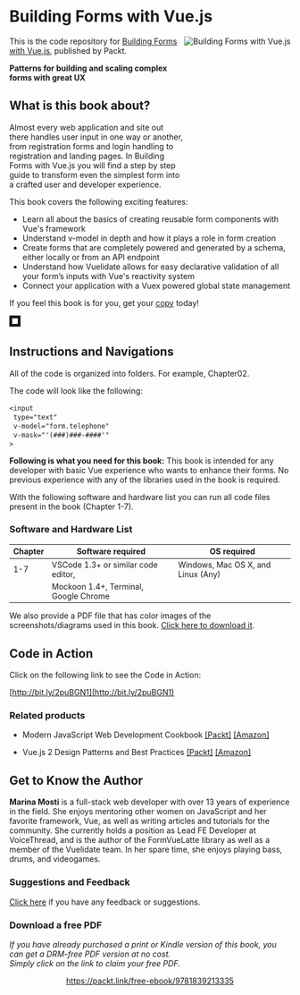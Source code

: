 


# Building Forms with Vue.js

<a href="https://www.packtpub.com/business-other/building-forms-with-vue-js?utm_source=github&utm_medium=repository&utm_campaign=978-1-83921-333-5"><img src="https://www.packtpub.com/media/catalog/product/cache/e4d64343b1bc593f1c5348fe05efa4a6/9/7/9781839213335-original.jpeg" alt="Building Forms with Vue.js" height="256px" align="right"></a>

This is the code repository for [Building Forms with Vue.js](https://www.packtpub.com/business-other/building-forms-with-vue-js?utm_source=github&utm_medium=repository&utm_campaign=978-1-83921-333-5), published by Packt.

**Patterns for building and scaling complex forms with great UX**

## What is this book about?
Almost every web application and site out there handles user input in one way or another, from registration forms and login handling to registration and landing pages. In Building Forms with Vue.js you will find a step by step guide to transform even the simplest form into a crafted user and developer experience.

This book covers the following exciting features: 
* Learn all about the basics of creating reusable form components with Vue's framework
* Understand v-model in depth and how it plays a role in form creation
* Create forms that are completely powered and generated by a schema, either locally or from an API endpoint
* Understand how Vuelidate allows for easy declarative validation of all your form’s inputs with Vue's reactivity system
* Connect your application with a Vuex powered global state management

If you feel this book is for you, get your [copy](https://www.amazon.com/dp/1839213337) today!

<a href="https://www.packtpub.com/?utm_source=github&utm_medium=banner&utm_campaign=GitHubBanner"><img src="https://raw.githubusercontent.com/PacktPublishing/GitHub/master/GitHub.png" 
alt="https://www.packtpub.com/" border="5" /></a>


## Instructions and Navigations
All of the code is organized into folders. For example, Chapter02.

The code will look like the following:
```
<input 
 type="text"
 v-model="form.telephone"
 v-mask="'(###)###-####'"
>
```

**Following is what you need for this book:**
This book is intended for any developer with basic Vue experience who wants to enhance their forms. No previous experience with any of the libraries used in the book is required.

With the following software and hardware list you can run all code files present in the book (Chapter 1-7).

### Software and Hardware List

| Chapter  | Software required                     | OS required                        |
| -------- | ------------------------------------  | -----------------------------------|
|   1-7    | VSCode 1.3+ or similar code editor,   | Windows, Mac OS X, and Linux (Any) |
|          | Mockoon 1.4+, Terminal, Google Chrome |                                    |


We also provide a PDF file that has color images of the screenshots/diagrams used in this book. [Click here to download it](https://static.packt-cdn.com/downloads/9781839213335_ColorImages.pdf).

## Code in Action

Click on the following link to see the Code in Action:

[http://bit.ly/2puBGN1](http://bit.ly/2puBGN1)

### Related products <Other books you may enjoy>
* Modern JavaScript Web Development Cookbook [[Packt]](https://www.packtpub.com/web-development/modern-javascript-web-development-cookbook?utm_source=github&utm_medium=repository&utm_campaign=9781788992749) [[Amazon]](https://www.amazon.com/dp/1788992741)

* Vue.js 2 Design Patterns and Best Practices [[Packt]](https://www.packtpub.com/web-development/vuejs-design-patterns-and-best-practices?utm_source=github&utm_medium=repository&utm_campaign=9781788839792) [[Amazon]](https://www.amazon.com/dp/178883979X)

## Get to Know the Author
**Marina Mosti**
is a full-stack web developer with over 13 years of experience in the field. She enjoys mentoring other women on JavaScript and her favorite framework, Vue, as well as writing articles and tutorials for the community.
She currently holds a position as Lead FE Developer at VoiceThread, and is the author of the FormVueLatte library as well as a member of the Vuelidate team. In her spare time, she enjoys playing bass, drums, and videogames.


### Suggestions and Feedback
[Click here](https://docs.google.com/forms/d/e/1FAIpQLSdy7dATC6QmEL81FIUuymZ0Wy9vH1jHkvpY57OiMeKGqib_Ow/viewform) if you have any feedback or suggestions.

### Download a free PDF

 <i>If you have already purchased a print or Kindle version of this book, you can get a DRM-free PDF version at no cost.<br>Simply click on the link to claim your free PDF.</i>
<p align="center"> <a href="https://packt.link/free-ebook/9781839213335">https://packt.link/free-ebook/9781839213335 </a> </p>